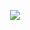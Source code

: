 <p align="center">
  <a href="#">
    <img src="[https://simpleskill.icons.workers.dev/svg]?i=react,node.js,docker,mongodb,postgresql,awslambda" />
  </a>
</p>
